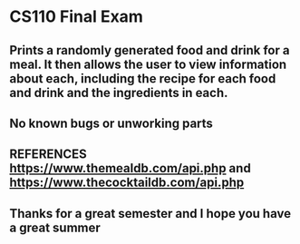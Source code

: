 # CS110 Final Exam

## Prints a randomly generated food and drink for a meal. It then allows the user to view information about each, including the recipe for each food and drink and the ingredients in each.

## No known bugs or unworking parts

## REFERENCES https://www.themealdb.com/api.php and https://www.thecocktaildb.com/api.php

## Thanks for a great semester and I hope you have a great summer